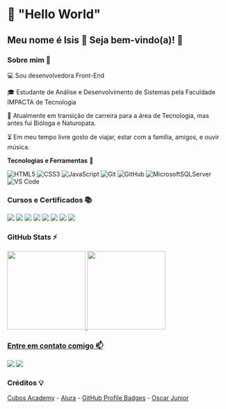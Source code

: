 
# 📇 "Hello World" 


## Meu nome é Isis 👋 Seja bem-vindo(a)! 👏 


### Sobre mim 📢


💻 Sou desenvolvedora Front-End

🎓 Estudante de Análise e Desenvolvimento de Sistemas pela Faculdade IMPACTA de Tecnologia

🚀 Atualmente em transição de carreira para a área de Tecnologia, mas antes fui Bióloga e Naturopata.

⏳ Em meu tempo livre gosto de viajar, estar com a família, amigos, e ouvir música.
   

**Tecnologias e Ferramentas**  📌


![HTML5](https://img.shields.io/badge/html5-%23E34F26.svg?style=for-the-badge&logo=html5&logoColor=white)
![CSS3](https://img.shields.io/badge/css3-%231572B6.svg?style=for-the-badge&logo=css3&logoColor=white)
![JavaScript](https://img.shields.io/badge/javascript-%23323330.svg?style=for-the-badge&logo=javascript&logoColor=%23F7DF1E)
![Git](https://img.shields.io/badge/git-%23F05033.svg?style=for-the-badge&logo=git&logoColor=white)
![GitHub](https://img.shields.io/badge/github-%23121011.svg?style=for-the-badge&logo=github&logoColor=white)
![MicrosoftSQLServer](https://img.shields.io/badge/Microsoft%20SQL%20Server-CC2927?style=for-the-badge&logo=microsoft%20sql%20server&logoColor=white)
![VS Code](https://img.shields.io/badge/VS%20Code-0078d7.svg?style=for-the-badge&logo=visual-studio-code&logoColor=white)


### Cursos e Certificados 📚


<div>
   <a href="https://drive.google.com/file/d/1q2woQtLXkk5UqMBt1ajA0rNvPF-nuxi1/view?usp=drive_link" target="_blank"><img src="https://img.shields.io/badge/js%20básico-%23323330.svg?style=for-the-badge&logo=Color=%23F7DF1E" target="_blank"></a>   
   <a href="https://drive.google.com/file/d/1Yt2nPTutXxYUrOnrpwSrCnrW4P0UhV16/view?usp=drive_link" target="_blank"><img src="https://img.shields.io/badge/js%20avançado-%23323330.svg?style=for-the-badge&logo=Color=%23F7DF1E" target="_blank"></a>   
   <a href="https://www.cursoemvideo.com/curso/javascript/" target="_blank"><img src="https://img.shields.io/badge/javascript-%23323330.svg?style=for-the-badge&logo=Color=%23F7DF1E" target="_blank"></a>  
   <a href="https://www.cursoemvideo.com/curso/curso-de-git-e-github/" target="_blank"><img src="https://img.shields.io/badge/git%20e%20github-%23323330.svg?style=for-the-badge&logo=Color=%23F7DF1E" target="_blank"></a>  
   <a href="https://drive.google.com/file/d/1LfMvyYh-BNDzGyIrC1WVCb7hIpb9eGo1/view?usp=sharing" target="_blank"><img src="https://img.shields.io/badge/lógica%20de%20programação-%23323330.svg?style=for-the-badge&logo=Color=%23F7DF1E" target="_blank"></a>   
   <a href="https://drive.google.com/file/d/1v7ZK0A44ML0O5LTgeAc0ishR2GVx3vwr/view?usp=drive_link" target="_blank"><img src="https://img.shields.io/badge/poo-%23323330.svg?style=for-the-badge&logo=Color=%23F7DF1E" target="_blank"></a>   
   <a href="https://drive.google.com/file/d/1-it1vkNbFPgrWPBBxLj7eWMouoT4hqVA/view?usp=drive_link" target="_blank"><img src="https://img.shields.io/badge/discover-%23323330.svg?style=for-the-badge&logo=Color=%23F7DF1E" target="_blank"></a>   
   <a href="https://www.udemy.com/cart/subscribe/course/2572054/" target="_blank"><img src="https://img.shields.io/badge/sql-%23323330.svg?style=for-the-badge&logo=Color=%23F7DF1E" target="_blank"></a>
</div>


### GitHub Stats  ⚡ 

<div>
<a href="https://github.com/isisgoncalves">
<img height="180em" src="https://github-readme-stats.vercel.app/api/top-langs/?username=isisgoncalves&layout=compact&langs_count=7&theme=dracula"/>
<img height="180em" src="https://github-readme-stats.vercel.app/api?username=isisgoncalves&show_icons=true&theme=dracula&include_all_commits=true&count_private=true"/>
</div>

### Entre em contato comigo 📫
<div>
<a href="https://www.linkedin.com/in/isisgoncalves-dev/" target="_blank"><img src="https://img.shields.io/badge/-LinkedIn-%230077B5?style=for-the-badge&logo=linkedin&logoColor=white" target="_blank"></a> 
<a href="mailto:isisvow@gmail.com" target="_blank"><img src="https://img.shields.io/badge/-Gmail-white?style=for-the-badge&logo=Gmail&Color=black" target="_blank"></a> 
</div>


### Créditos 💡


[Cubos Academy](https://cubos.academy) - [Alura](https://www.alura.com.br/artigos/como-criar-um-readme-para-seu-perfil-github) - [GitHub Profile Badges](https://home.aveek.io/GitHub-Profile-Badges/) - [Oscar Junior](https://github.com/oscarlojr)

  
